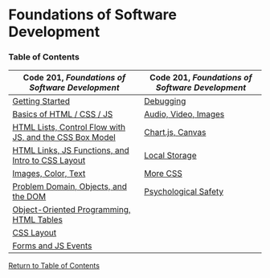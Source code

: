 # Foundations of Software Development

### Table of Contents
  
  **Code 201**, _Foundations of Software Development_ | **Code 201**, _Foundations of Software Development_
------------ | -------------
[Getting Started](https://github.com/TraceDugar/reading-notes/blob/main/201/notes/Class1.md) | [Debugging](https://github.com/TraceDugar/reading-notes/blob/main/201/notes/class10.md)
[Basics of HTML / CSS / JS](https://github.com/TraceDugar/reading-notes/blob/main/201/notes/Class2.md) |[Audio, Video, Images](https://github.com/TraceDugar/reading-notes/blob/main/201/notes/class11.md) 
[HTML Lists, Control Flow with JS, and the CSS Box Model](https://github.com/TraceDugar/reading-notes/blob/main/201/notes/Class3.md) | [Chart.js, Canvas](https://github.com/TraceDugar/reading-notes/blob/main/201/notes/class12.md)
[HTML Links, JS Functions, and Intro to CSS Layout](https://github.com/TraceDugar/reading-notes/blob/main/201/notes/Class4.md) | [Local Storage](https://github.com/TraceDugar/reading-notes/blob/main/201/notes/class13.md)
[Images, Color, Text](https://github.com/TraceDugar/reading-notes/blob/main/201/notes/class5.md) | [More CSS](https://github.com/TraceDugar/reading-notes/blob/main/201/notes/Class14.md)
[Problem Domain, Objects, and the DOM](https://github.com/TraceDugar/reading-notes/blob/main/201/notes/class6.md) | [Psychological Safety](https://github.com/TraceDugar/reading-notes/blob/main/201/notes/PsySafety.md)
[Object-Oriented Programming, HTML Tables](https://github.com/TraceDugar/reading-notes/blob/main/201/notes/class7.md) | []()
[CSS Layout](https://github.com/TraceDugar/reading-notes/blob/main/201/notes/class8.md) | []()
[Forms and JS Events](https://github.com/TraceDugar/reading-notes/blob/main/201/notes/class9.md) |[]()


[Return to Table of Contents](https://github.com/TraceDugar/reading-notes)
